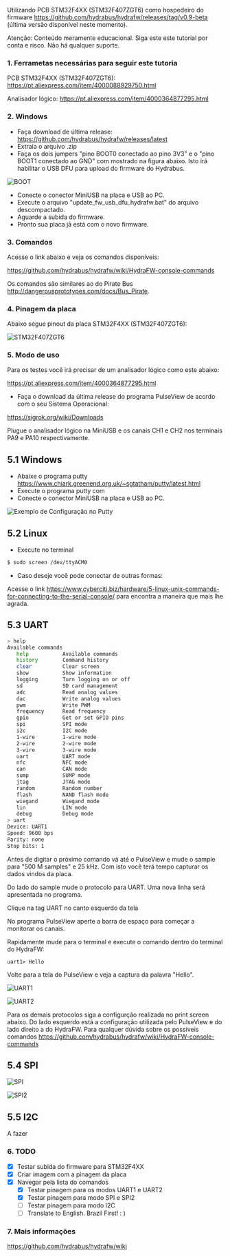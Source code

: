 Utilizando PCB STM32F4XX (STM32F407ZGT6) como hospedeiro do firmware https://github.com/hydrabus/hydrafw/releases/tag/v0.9-beta (última versão disponível neste momento).

Atençâo: Conteúdo meramente educacional. Siga este este tutorial por conta e risco. Não há qualquer suporte.

### 1. Ferrametas necessárias para seguir este tutoria

PCB STM32F4XX (STM32F407ZGT6):
https://pt.aliexpress.com/item/4000088929750.html

Analisador lógico:
https://pt.aliexpress.com/item/4000364877295.html

### 2. Windows

- Faça download de última release: https://github.com/hydrabus/hydrafw/releases/latest
- Extraia o arquivo .zip
- Faça os dois jumpers "pino BOOT0 conectado ao pino 3V3" e o "pino BOOT1 conectado ao GND" com mostrado na figura abaixo. Isto irá habilitar o USB DFU para upload do firmware do Hydrabus.

![BOOT](images/boot.png)

- Conecte o conector MiniUSB na placa e USB ao PC.
- Execute o arquivo "update_fw_usb_dfu_hydrafw.bat" do arquivo descompactado.
- Aguarde a subida do firmware.
- Pronto sua placa já está com o novo firmware.

### 3. Comandos

Acesse o link abaixo e veja os comandos disponíveis:

https://github.com/hydrabus/hydrafw/wiki/HydraFW-console-commands

Os comandos são similares ao do Pirate Bus http://dangerousprototypes.com/docs/Bus_Pirate.

### 4. Pinagem da placa

Abaixo segue pinout da placa STM32F4XX (STM32F407ZGT6):

![STM32F407ZGT6](images/pinout.png)

### 5. Modo de uso

Para os testes você irá precisar de um analisador lógico como este abaixo:

https://pt.aliexpress.com/item/4000364877295.html

- Faça o download da última release do programa PulseView de acordo com o seu Sistema Operacional:

https://sigrok.org/wiki/Downloads

Plugue o analisador lógico na MiniUSB e os canais CH1 e CH2 nos terminais PA9 e PA10 respectivamente.

## 5.1 Windows

- Abaixe o programa putty https://www.chiark.greenend.org.uk/~sgtatham/putty/latest.html
- Execute o programa putty com 
- Conecte o conector MiniUSB na placa e USB ao PC.

![Exemplo de Configuração no Putty](https://i.stack.imgur.com/XgR6I.png)

## 5.2 Linux

- Execute no terminal

```sh
$ sudo screen /dev/ttyACM0
```

- Caso deseje você pode conectar de outras formas:

Acesse o link https://www.cyberciti.biz/hardware/5-linux-unix-commands-for-connecting-to-the-serial-console/ para encontra a maneira que mais lhe agrada.

## 5.3 UART

```sh
> help
Available commands
   help           Available commands
   history        Command history
   clear          Clear screen
   show           Show information
   logging        Turn logging on or off
   sd             SD card management
   adc            Read analog values
   dac            Write analog values
   pwm            Write PWM
   frequency      Read frequency
   gpio           Get or set GPIO pins
   spi            SPI mode
   i2c            I2C mode
   1-wire         1-wire mode
   2-wire         2-wire mode
   3-wire         3-wire mode
   uart           UART mode
   nfc            NFC mode
   can            CAN mode
   sump           SUMP mode
   jtag           JTAG mode
   random         Random number
   flash          NAND flash mode
   wiegand        Wiegand mode
   lin            LIN mode
   debug          Debug mode
> uart
Device: UART1
Speed: 9600 bps
Parity: none
Stop bits: 1
```
Antes de digitar o próximo comando vá até o PulseView e mude o sample para "500 M samples" e 25 kHz. Com isto você terá tempo capturar os dados vindos da placa.

Do lado do sample mude o protocolo para UART. Uma nova linha será apresentada no programa.

Clique na tag UART no canto esquerdo da tela 

No programa PulseView aperte a barra de espaço para começar a monitorar os canais.

Rapidamente mude para o terminal e execute o comando dentro do terminal do HydraFW:

```
uart1> Hello
```

Volte para a tela do PulseView e veja a captura da palavra "Hello".

![UART1](images/uart1.png)

![UART2](images/uart2.png)

Para os demais protocolos siga a configurção realizada no print screen abaixo. Do lado esquerdo está a configuração utilizada pelo PulseView e do lado direito a do HydraFW. Para qualquer dúvida sobre os possíveis comandos https://github.com/hydrabus/hydrafw/wiki/HydraFW-console-commands

## 5.4 SPI

![SPI](images/spi1.png)

![SPI2](images/spi2.png)

## 5.5 I2C

A fazer

### 6. TODO

- [x] Testar subida do firmware para STM32F4XX
- [x] Criar imagem com a pinagem da placa
- [x] Navegar pela lista do comandos
  - [x] Testar pinagem para os modos UART1 e UART2
  - [x] Testar pinagem para modo SPI e SPI2
  - [ ] Testar pinagem para modo I2C
  - [ ] Translate to English. Brazil First! : )
  
### 7. Mais informações
  
  https://github.com/hydrabus/hydrafw/wiki
